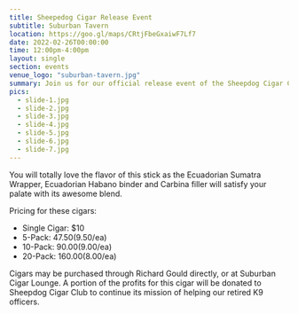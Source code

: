 ```yaml
---
title: Sheepedog Cigar Release Event
subtitle: Suburban Tavern
location: https://goo.gl/maps/CRtjFbeGxaiwF7Lf7
date: 2022-02-26T00:00:00
time: 12:00pm-4:00pm
layout: single
section: events
venue_logo: "suburban-tavern.jpg"
summary: Join us for our official release event of the Sheepdog Cigar Club Cigar
pics:
  - slide-1.jpg
  - slide-2.jpg
  - slide-3.jpg
  - slide-4.jpg
  - slide-5.jpg
  - slide-6.jpg
  - slide-7.jpg
---
```


You will totally love the flavor of this stick as the Ecuadorian Sumatra Wrapper, Ecuadorian Habano binder and Carbina filler will satisfy your palate with its awesome blend.

Pricing for these cigars:

* Single Cigar: $10
* 5-Pack: $47.50 ($9.50/ea)
* 10-Pack: $90.00 ($9.00/ea)
* 20-Pack: $160.00 ($8.00/ea)

Cigars may be purchased through Richard Gould directly, or at Suburban Cigar Lounge.  A portion of the profits for this cigar will be donated to Sheepdog Cigar Club to continue its mission of helping our retired K9 officers.
